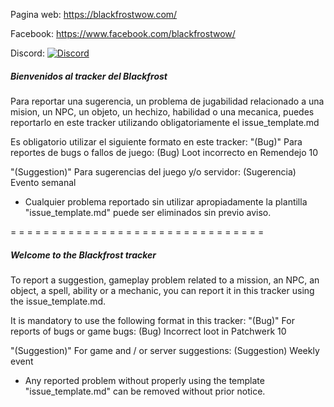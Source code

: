 Pagina web: https://blackfrostwow.com/

Facebook: https://www.facebook.com/blackfrostwow/

Discord:
[![Discord](https://img.shields.io/discord/217589275766685707.svg)](https://discord.gg/s4656b2 "Blackfrost Discord")

##### Bienvenidos al tracker del Blackfrost
Para reportar una sugerencia, un problema de jugabilidad relacionado a una mision, un NPC, un objeto, un hechizo, habilidad o una mecanica, puedes reportarlo en este tracker utilizando obligatoriamente el issue_template.md

Es obligatorio utilizar el siguiente formato en este tracker:
"(Bug)" Para reportes de bugs o fallos de juego: (Bug) Loot incorrecto en Remendejo 10

"(Suggestion)" Para sugerencias del juego y/o servidor: (Sugerencia) Evento semanal

* Cualquier problema reportado sin utilizar apropiadamente la plantilla "issue_template.md" puede ser eliminados sin previo aviso.

 = = = = = = = = = = = = = = = = = = = = = = = = = = = = = = =

##### Welcome to the Blackfrost tracker
To report a suggestion, gameplay problem related to a mission, an NPC, an object, a spell, ability or a mechanic, you can report it in this tracker using the issue_template.md.

It is mandatory to use the following format in this tracker:
"(Bug)" For reports of bugs or game bugs: (Bug) Incorrect loot in Patchwerk 10

"(Suggestion)" For game and / or server suggestions: (Suggestion) Weekly event

* Any reported problem without properly using the template "issue_template.md" can be removed without prior notice.
